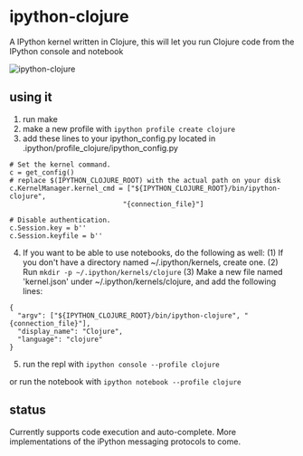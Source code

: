 # ipython-clojure
A IPython kernel written in Clojure, this will let you run Clojure code from the IPython console and notebook

![ipython-clojure](https://raw.github.com/roryk/ipython-clojure/master/images/demo.gif)

## using it
1. run make
2. make a new profile with `ipython profile create clojure`
3. add these lines to your ipython_config.py located in .ipython/profile_clojure/ipython_config.py

  ```
  # Set the kernel command.
  c = get_config()
  # replace $(IPYTHON_CLOJURE_ROOT) with the actual path on your disk
  c.KernelManager.kernel_cmd = ["${IPYTHON_CLOJURE_ROOT}/bin/ipython-clojure",
                              "{connection_file}"] 

  # Disable authentication.
  c.Session.key = b''
  c.Session.keyfile = b''
  ```

4. If you want to be able to use notebooks, do the following as well:
  (1) If you don't have a directory named ~/.ipython/kernels, create one.
  (2) Run `mkdir -p ~/.ipython/kernels/clojure`
  (3) Make a new file named 'kernel.json' under ~/.ipython/kernels/clojure, and add the following lines:
  
  ```
  {
    "argv": ["${IPYTHON_CLOJURE_ROOT}/bin/ipython-clojure", "{connection_file}"],
    "display_name": "Clojure",
    "language": "clojure"
  }
  ```     
  
5. run the repl with `ipython console --profile clojure`
  
  or run the notebook with `ipython notebook --profile clojure`

## status
Currently supports code execution and auto-complete. More implementations of the iPython messaging protocols to come.
